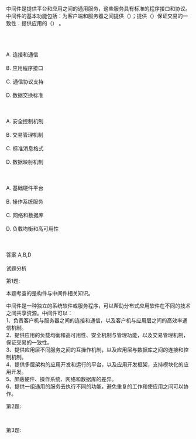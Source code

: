 <div class="detail lh2"><p>中间件是提供平台和应用之间的通用服务，这些服务具有标准的程序接口和协议。中间件的基本功能包括：为客户端和服务器之间提供（）；提供（）保证交易的一致性：提供应用的（） 。<br/><br/></p><br/><br/>A. 连接和通信<br/><br/>B. 应用程序接口<br/><br/>C. 通信协议支持<br/><br/>D. 数据交换标准<br/><br/><br/><br/>A. 安全控制机制<br/><br/>B. 交易管理机制<br/><br/>C. 标准消息格式<br/><br/>D. 数据映射机制<br/><br/><br/><br/>A. 基础硬件平台<br/><br/>B. 操作系统服务<br/><br/>C. 网络和数据库<br/><br/>D. 负载均衡和高可用性<br/><br/><br/><br/>答案 A,B,D<br/><br/>试题分析<br/><p>第1题:</p><p>本题考查的是构件与中间件相关知识。</p><p>中间件是一种独立的系统软件或服务程序，可以帮助分布式应用软件在不同的技术之间共享资源。中间件可以：<br/>1、负责客户机与服务器之间的连接和通信，以及客户机与应用层之间的高效率通信机制。<br/>2、提供应用的负载均衡和高可用性、安全机制与管理功能，以及交易管理机制，保证交易的一致性。<br/>3、提供应用层不同服务之间的互操作机制，以及应用层与数据库之间的连接和控制机制。<br/>4、提供多层架构的应用开发和运行的平台，以及应用开发框架，支持模块化的应用开发。<br/>5、屏蔽硬件、操作系统、网络和数据库的差异。<br/>6、提供一组通用的服务去执行不同的功能，避免重复的工作和使应用之间可以协作。<br/></p><p>第2题:</p><p><br/></p><p>第3题:</p><p><br/></p></div>